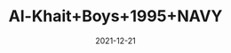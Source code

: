 ---
title: 'Al-Khait+Boys+1995+NAVY'
date: '2021-12-21' 
metatag: '' 
inventory: '4.0' 
draft: false 
# meta description 
shortDescripton: 'Al-Khait+Boys+1995+NAVY'
description: 'Boys'
longdescription: ''
featured: False
# product Price
price: '1911.0'
priceBefore: '2730.0'
# Product Short Description
shortDescription: 'Al-Khait+Boys+1995+NAVY'
productID: '7070F201-6762-EC11-995F-005056B3A416'
type: 'products'
category: 'Boys' 
thumnailproduct: 'https://alkhait.eralive.net/images/products/7070F201-6762-EC11-995F-005056B3A4161.png' 
images:
  - image: 'images/products/7070F201-6762-EC11-995F-005056B3A4161.png'  
  - image: 'images/products/7070F201-6762-EC11-995F-005056B3A4162.png'  
  - image: 'images/products/7070F201-6762-EC11-995F-005056B3A4163.png'  
---